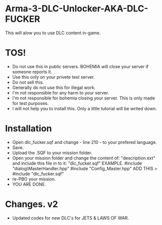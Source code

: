 # Arma-3-DLC-Unlocker-AKA-DLC-FUCKER
This will alow you to use DLC content in-game.
# TOS!
- Do not use this in public servers. BOHEMIA will close your server if someone reports it.
- Use this only on your privete test server. 
- Do not sell this.
- Generally do not use this for illegal work.
- I'm not responsible for any harm to your server.
- I'm not responsible for bohemia closing your server. This is only made for test purposes.
- I will not help you to install this. Only a little tutorial will be writed down.

# Installation
 - Open dlc_fucker.sqf and change - line 210 - to your prefered language.
 - Save.
 - Upload the .SQF to your mission folder.
 - Open your mission folder and change the content of: "description.ext" and include this file in to it: "dlc_fucker.sqf"
      EXAMPLE. 
            #include "dialog\MasterHandler.hpp"
            #include "Config_Master.hpp"
ADD THIS > #include "dlc_fucker.sqf"
  - re-PBO your mission.
  - YOU ARE DONE.
  
# Changes. v2
  - Updated codes for new DLC's for JETS & LAWS OF WAR.

